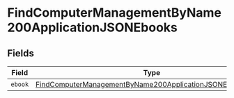 # FindComputerManagementByName200ApplicationJSONEbooks


## Fields

| Field                                                                                                                                             | Type                                                                                                                                              | Required                                                                                                                                          | Description                                                                                                                                       |
| ------------------------------------------------------------------------------------------------------------------------------------------------- | ------------------------------------------------------------------------------------------------------------------------------------------------- | ------------------------------------------------------------------------------------------------------------------------------------------------- | ------------------------------------------------------------------------------------------------------------------------------------------------- |
| `ebook`                                                                                                                                           | [FindComputerManagementByName200ApplicationJSONEbooksEbook](../../models/operations/findcomputermanagementbyname200applicationjsonebooksebook.md) | :heavy_minus_sign:                                                                                                                                | N/A                                                                                                                                               |